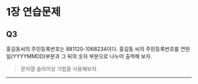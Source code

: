 # 1장 연습문제
## Q3
홍길동씨의 주민등록번호는 881120-1068234이다. 홍길동 씨의 주민등록번호를 연원일(YYYYMMDD)부분과 그 뒤의 숫자 부분으로 나누어 출력해 보자.
>문자열 슬라이싱 기법을 사용해보자.
---
```python

```